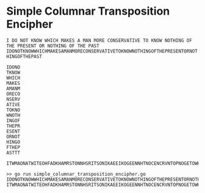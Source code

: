 # Simple Columnar Transposition Encipher  
`I DO NOT KNOW WHICH MAKES A MAN MORE CONSERVATIVE TO KNOW NOTHING OF THE PRESENT OR NOTHING OF THE PAST`  
`IDONOTKNOWWHICHMAKESAMANMORECONSERVATIVETOKNOWNOTHINGOFTHEPRESENTORNOTHINGOFTHEPAST`  

```
IDONO
TKNOW
WHICH
MAKES
AMANM
ORECO
NSERV
ATIVE
TOKNO
WNOTH
INGOF
THEPR
ESENT
ORNOT
HINGO
FTHEP
ASTTT
```  

```
ITWMAONATWITEOHFADKHAMRSTONNHSRITSONIKAEEIKOGEENNHTNOCENCRVNTOPNOGETOWHSMOVEOHFRTTOPT
```
```
>> go run simple_columnar_transposition_encipher.go
IDONOTKNOWWHICHMAKESAMANMORECONSERVATIVETOKNOWNOTHINGOFTHEPRESENTORNOTHINGOFTHEPAST
ITWMAONATWITEOHFADKHAMRSTONNHSRITSONIKAEEIKOGEENNHTNOCENCRVNTOPNOGETOWHSMOVEOHFRTTOPT
```
